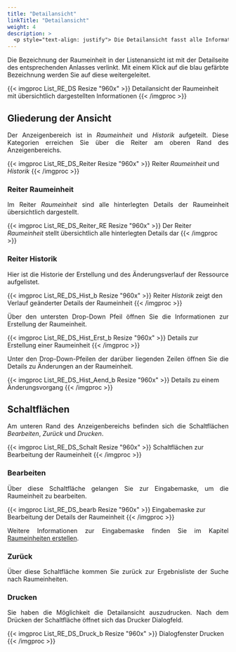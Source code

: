 ```yaml
---
title: "Detailansicht"
linkTitle: "Detailansicht"
weight: 4
description: >
  <p style="text-align: justify"> Die Detailansicht fasst alle Informationen zur ausgewählten Ressource übersichtlich zusammen. </p>
---
```

<p style="text-align: justify"> Die Bezeichnung der Raumeinheit in der Listenansicht ist mit der Detailseite des entsprechenden Anlasses verlinkt. Mit einem Klick auf die blau gefärbte Bezeichnung werden Sie auf diese weitergeleitet. </p>

{{< imgproc List_RE_DS Resize "960x" >}}
Detailansicht der Raumeinheit mit übersichtlich dargestellten Informationen
{{< /imgproc >}}

## Gliederung der Ansicht

<p style="text-align: justify"> Der Anzeigenbereich ist in <i>Raumeinheit</i> und <i>Historik</i> aufgeteilt. Diese Kategorien erreichen Sie über die Reiter am oberen Rand des Anzeigenbereichs. </p>

{{< imgproc List_RE_DS_Reiter Resize "960x" >}}
Reiter <i>Raumeinheit</i> und <i>Historik</i> 
{{< /imgproc >}}

### Reiter Raumeinheit

<p style="text-align: justify"> Im Reiter <i>Raumeinheit</i> sind alle hinterlegten Details der Raumeinheit übersichtlich dargestellt. </p>

{{< imgproc List_RE_DS_Reiter_RE Resize "960x" >}}
Der Reiter <i>Raumeinheit</i> stellt übersichtlich alle hinterlegten Details dar 
{{< /imgproc >}}

### Reiter Historik

<p style="text-align: justify"> Hier ist die Historie der Erstellung und des Änderungsverlauf der Ressource aufgelistet. </p>

{{< imgproc List_RE_DS_Hist_b Resize "960x" >}}
Reiter <i>Historik</i> zeigt den Verlauf geänderter Details der Raumeinheit 
{{< /imgproc >}}

<p style="text-align: justify"> Über den untersten Drop-Down Pfeil öffnen Sie die Informationen zur Erstellung der Raumeinheit. </p>

{{< imgproc List_RE_DS_Hist_Erst_b Resize "960x" >}}
Details zur Erstellung einer Raumeinheit 
{{< /imgproc >}}

<p style="text-align: justify"> Unter den Drop-Down-Pfeilen der darüber liegenden Zeilen öffnen Sie die Details zu Änderungen an der Raumeinheit. </p>

{{< imgproc List_RE_DS_Hist_Aend_b Resize "960x" >}}
Details zu einem Änderungsvorgang 
{{< /imgproc >}}

## Schaltflächen

<p style="text-align: justify"> Am unteren Rand des Anzeigenbereichs befinden sich die Schaltflächen <i>Bearbeiten</i>, <i>Zurück</i> und <i>Drucken</i>. </p>

{{< imgproc List_RE_DS_Schalt Resize "960x" >}}
Schaltflächen zur Bearbeitung der Raumeinheit
{{< /imgproc >}}

### Bearbeiten

<p style="text-align: justify"> Über diese Schaltfläche gelangen Sie zur Eingabemaske, um die Raumeinheit zu bearbeiten. </p>

{{< imgproc List_RE_DS_bearb Resize "960x" >}}
Eingabemaske zur Bearbeitung der Details der Raumeinheit
{{< /imgproc >}}

<p style="text-align: justify"> Weitere Informationen zur Eingabemaske finden Sie im Kapitel <a href="/3vrooms/einstellungen/raumeinheiten/#raumeinheiten-neu-erstellen">Raumeinheiten erstellen</a>. </p>

### Zurück

<p style="text-align: justify"> Über diese Schaltfläche kommen Sie zurück zur Ergebnisliste der Suche nach Raumeinheiten. </p>

### Drucken

<p style="text-align: justify"> Sie haben die Möglichkeit die Detailansicht auszudrucken. Nach dem Drücken der Schaltfläche öffnet sich das Drucker Dialogfeld. </p>

{{< imgproc List_RE_DS_Druck_b Resize "960x" >}}
Dialogfenster Drucken
{{< /imgproc >}}